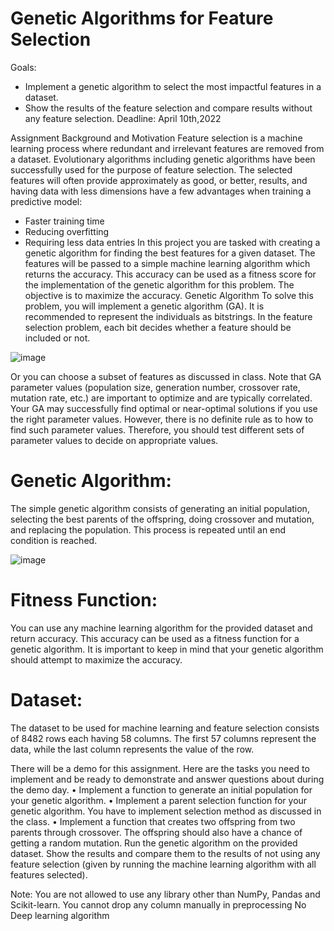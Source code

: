 # Genetic Algorithms for Feature Selection

Goals:
- Implement a genetic algorithm to select the most impactful features in a dataset.
- Show the results of the feature selection and compare results without any feature selection.
Deadline: April 10th,2022

Assignment Background and Motivation
Feature selection is a machine learning process where redundant and irrelevant features are
removed from a dataset. Evolutionary algorithms including genetic algorithms have been
successfully used for the purpose of feature selection. The selected features will often provide
approximately as good, or better, results, and having data with less dimensions have a few
advantages when training a predictive model:
- Faster training time
- Reducing overfitting
- Requiring less data entries
In this project you are tasked with creating a genetic algorithm for finding the best features for
a given dataset. The features will be passed to a simple machine learning algorithm which
returns the accuracy. This accuracy can be used as a fitness score for the implementation of the
genetic algorithm for this problem. The objective is to maximize the accuracy.
Genetic Algorithm
To solve this problem, you will implement a genetic algorithm (GA). It is recommended to
represent the individuals as bitstrings. In the feature selection problem, each bit decides
whether a feature should be included or not.

![image](https://user-images.githubusercontent.com/70213048/212624457-2d131791-3071-49ca-807e-382f14e1aa72.png)

Or you can choose a subset of features as discussed in class. Note that GA parameter values
(population size, generation number, crossover rate, mutation rate, etc.) are important to
optimize and are typically correlated. Your GA may successfully find optimal or near-optimal
solutions if you use the right parameter values. However, there is no definite rule as to how to
find such parameter values. Therefore, you should test different sets of parameter values to
decide on appropriate values.

# Genetic Algorithm:
The simple genetic algorithm consists of generating an initial population, selecting the best
parents of the offspring, doing crossover and mutation, and replacing the population. This
process is repeated until an end condition is reached.

![image](https://user-images.githubusercontent.com/70213048/212624572-fe5aeca1-d015-433a-8290-3b2c7d82b7d7.png)

# Fitness Function:
You can use any machine learning algorithm for the provided dataset and return accuracy. This
accuracy can be used as a fitness function for a genetic algorithm. It is important to keep in
mind that your genetic algorithm should attempt to maximize the accuracy.
# Dataset:
The dataset to be used for machine learning and feature selection consists of 8482 rows each
having 58 columns. The first 57 columns represent the data, while the last column represents
the value of the row.

There will be a demo for this assignment.
Here are the tasks you need to implement and be ready to demonstrate and answer questions
about during the demo day.
• Implement a function to generate an initial population for your genetic algorithm.
• Implement a parent selection function for your genetic algorithm. You have to
implement selection method as discussed in the class.
• Implement a function that creates two offspring from two parents through crossover.
The offspring should also have a chance of getting a random mutation.
Run the genetic algorithm on the provided dataset. Show the results and compare them to the
results of not using any feature selection (given by running the machine learning algorithm
with all features selected).

Note:
You are not allowed to use any library other than NumPy, Pandas and Scikit-learn.
You cannot drop any column manually in preprocessing
No Deep learning algorithm
